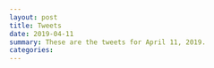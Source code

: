 ```yaml
---
layout: post
title: Tweets
date: 2019-04-11
summary: These are the tweets for April 11, 2019.
categories:
---
```


